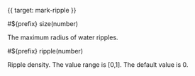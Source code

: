 {{ target: mark-ripple }}

#${prefix} size(number)

The maximum radius of water ripples.

#${prefix} ripple(number)

Ripple density. The value range is [0,1]. The default value is 0.
